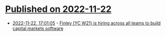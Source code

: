 # [Published on 2022-11-22](index.md)

* [2022-11-22, 17:01:05](https://news.ycombinator.com/item?id=33707952) - [Finley (YC W21) is hiring across all teams to build capital markets software](https://news.ycombinator.com/item?id=33707952)
